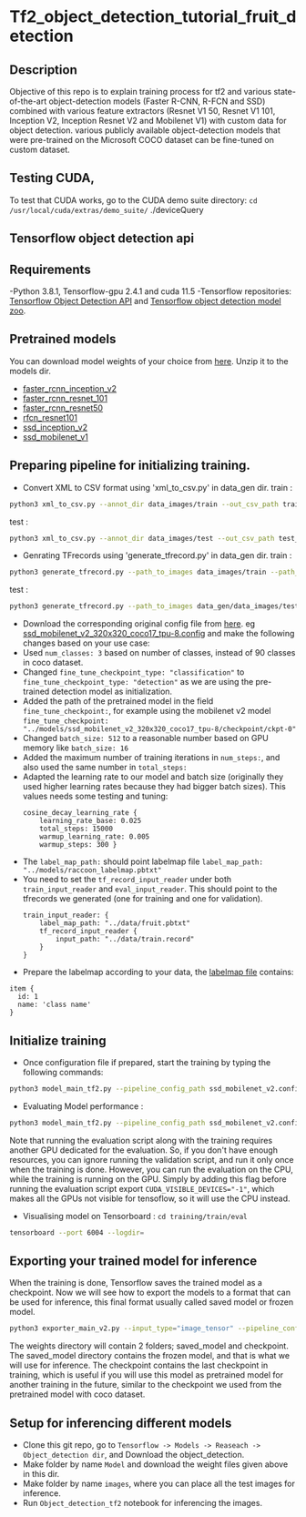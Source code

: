 # Tf2_object_detection_tutorial_fruit_detection

## Description
 Objective of this repo is to explain training process for tf2 and various state-of-the-art object-detection models (Faster R-CNN, R-FCN and SSD) combined with various feature extractors (Resnet V1 50, Resnet V1 101, Inception V2, Inception Resnet V2 and Mobilenet V1) with custom data for object detection. various publicly available object-detection models that were pre-trained on the Microsoft COCO dataset can be fine-tuned on custom dataset.

## Testing CUDA,
To test that CUDA works, go to the CUDA demo suite directory:
`cd /usr/local/cuda/extras/demo_suite/`
./deviceQuery

## Tensorflow object detection api

## Requirements

-Python 3.8.1, Tensorflow-gpu 2.4.1 and cuda 11.5
-Tensorflow repositories: [Tensorflow Object Detection API](https://github.com/tensorflow/models/tree/master/research/object_detection) and [Tensorflow object detection model zoo](https://github.com/tensorflow/models/blob/master/research/object_detection/g3doc/tf2_detection_zoo.md).

## Pretrained models
You can download model weights of your choice from [here](https://github.com/tensorflow/models/blob/master/research/object_detection/g3doc/tf2_detection_zoo.md). Unzip it to the models dir.

- [faster_rcnn_inception_v2](https://drive.google.com/open?id=1LRCSWIkX_i6ijScMfaxSte_5a_x9tjWF)
- [faster_rcnn_resnet_101](https://drive.google.com/open?id=15OxyPlqyOOlUdsbUmdrexKLpHy1l5tP9)
- [faster_rcnn_resnet50](https://drive.google.com/open?id=1aEqlozB_CzhyJX_PO6SSiM-Yiv3fuO8V)
- [rfcn_resnet101](https://drive.google.com/open?id=1eWCDZ5BxcEa7n_jZmWUr2kwHPBi5-SMG)
- [ssd_inception_v2](https://drive.google.com/open?id=1TKMd-wIZJ1aUcOhWburm2b6WgYnP0ZK6)
- [ssd_mobilenet_v1](https://drive.google.com/open?id=1U31RhUvE1Urr5Q92AJynMvl-oFBVRxxg)

## Preparing pipeline for initializing training.
* Convert XML to CSV format using 'xml_to_csv.py' in data_gen dir. 
train : 
```bash 
python3 xml_to_csv.py --annot_dir data_images/train --out_csv_path train_labels.csv
```
test : 
```bash 
python3 xml_to_csv.py --annot_dir data_images/test --out_csv_path test_labels.csv
```
* Genrating TFrecords using 'generate_tfrecord.py' in data_gen dir.
train : 
```bash 
python3 generate_tfrecord.py --path_to_images data_images/train --path_to_annot train_labels.csv --path_to_label_map fruit.pbtxt --path_to_save_tfrecords train.records
```
test : 
```bash 
python3 generate_tfrecord.py --path_to_images data_gen/data_images/test --path_to_annot data_gen/test_labels.csv --train  path_to_label_map data_gen/fruit.pbtxt --path_to_save_tfrecords data_gen/test.records
```
* Download the corresponding original config file from [here](https://github.com/tensorflow/models/tree/master/research/object_detection/configs/tf2). eg [ssd_mobilenet_v2_320x320_coco17_tpu-8.config](https://github.com/tensorflow/models/blob/master/research/object_detection/configs/tf2/ssd_mobilenet_v2_320x320_coco17_tpu-8.config) and make the following changes based on your use case:
* Used `num_classes: 3` based on number of classes, instead of 90 classes in coco dataset.
* Changed `fine_tune_checkpoint_type: "classification"` to `fine_tune_checkpoint_type: "detection"` as we are using the pre-trained detection model as initialization.
* Added the path of the pretrained model in the field `fine_tune_checkpoint:`, for example using the mobilenet v2 model `fine_tune_checkpoint: "../models/ssd_mobilenet_v2_320x320_coco17_tpu-8/checkpoint/ckpt-0"`  
* Changed `batch_size: 512` to a reasonable number based on GPU memory like `batch_size: 16`
* Added the maximum number of training iterations in `num_steps:`, and also used the same number in `total_steps:`
* Adapted the learning rate to our model and batch size (originally they used higher learning rates because they had bigger batch sizes). This values needs some testing and tuning:
    ``` 
    cosine_decay_learning_rate {
        learning_rate_base: 0.025
        total_steps: 15000
        warmup_learning_rate: 0.005
        warmup_steps: 300 }
    ```
* The `label_map_path:` should point labelmap file `label_map_path: "../models/raccoon_labelmap.pbtxt"`
* You need to set the `tf_record_input_reader` under both `train_input_reader` and `eval_input_reader`. This should point to the tfrecords we generated (one for training and one for validation).
    ```
    train_input_reader: {
        label_map_path: "../data/fruit.pbtxt"
        tf_record_input_reader {
            input_path: "../data/train.record"
        }
    }
    ``` 
* Prepare the labelmap according to your data, the [labelmap file](models/raccoon_labelmap.pbtxt) contains:

```
item {
  id: 1
  name: 'class name'
}
```
## Initialize training
* Once configuration file if prepared, start the training by typing the following commands:
```bash 
python3 model_main_tf2.py --pipeline_config_path ssd_mobilenet_v2.config --model_dir training/train/ --alsologtostderr
```
* Evaluating Model performance : 
```bash
python3 model_main_tf2.py --pipeline_config_path ssd_mobilenet_v2.config --model_dir training/train --checkpoint_dir training/train
```
Note that running the evaluation script along with the training requires another GPU dedicated for the evaluation. So, if you don't have enough resources, you can ignore running the validation script, and run it only once when the training is done. However, you can run the evaluation on the CPU, while the training is running on the GPU. Simply by adding this flag before running the evaluation script export `CUDA_VISIBLE_DEVICES="-1"`, which makes all the GPUs not visible for tensoflow, so it will use the CPU instead.
* Visualising model on Tensorboard :
`cd training/train/eval`
```bash
tensorboard --port 6004 --logdir=
```
## Exporting your trained model for inference
When the training is done, Tensorflow saves the trained model as a checkpoint. Now we will see how to export the models to a format that can be used for inference, this final format usually called saved model or frozen model.
```bash 
python3 exporter_main_v2.py --input_type="image_tensor" --pipeline_config_path=ssd_mobilenet_v2.config --trained_checkpoint_dir=training/train --output_directory=training/weights
```
The weights directory will contain 2 folders; saved_model and checkpoint. The saved_model directory contains the frozen model, and that is what we will use for inference. The checkpoint contains the last checkpoint in training, which is useful if you will use this model as pretrained model for another training in the future, similar to the checkpoint we used from the pretrained model with coco dataset.

## Setup for inferencing different models
- Clone this git repo, go to `Tensorflow -> Models -> Reaseach -> Object_detection dir`, and Download the object_detection.
- Make folder by name `Model` and download the weight files given above in this dir.
- Make folder by name `images`, where you can place all the test images for inference.
- Run `Object_detection_tf2` notebook for inferencing the images.